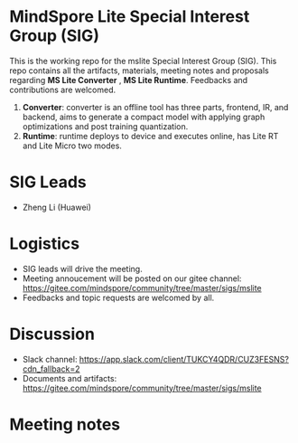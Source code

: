 # MindSpore Lite Special Interest Group (SIG)

This is the working repo for the mslite Special Interest Group (SIG). This repo contains all the artifacts, materials, meeting notes and proposals regarding **MS Lite Converter** , **MS Lite Runtime**. Feedbacks and contributions are welcomed.
1. **Converter**: converter is an offline tool has three parts, frontend, IR, and backend, aims to generate a compact model with applying graph optimizations and post training quantization.
2. **Runtime**: runtime deploys to device and executes online, has Lite RT and Lite Micro two modes.

# SIG Leads

* Zheng Li (Huawei)

# Logistics

* SIG leads will drive the meeting.
* Meeting annoucement will be posted on our gitee channel: https://gitee.com/mindspore/community/tree/master/sigs/mslite
* Feedbacks and topic requests are welcomed by all.

# Discussion

* Slack channel: https://app.slack.com/client/TUKCY4QDR/CUZ3FESNS?cdn_fallback=2
* Documents and artifacts: https://gitee.com/mindspore/community/tree/master/sigs/mslite

# Meeting notes
